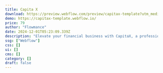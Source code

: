 ```yaml
---
title: Capita X
download: https://preview.webflow.com/preview/capitax-template?utm_medium=preview_link&utm_source=designer&utm_content=capitax-template&preview=bec49be0575aff15abc5d07969935906&workflow=preview
demo: https://capitax-template.webflow.io/
price: 79
author: "Flowmance"
date: 2024-12-01T05:23:09.339Z
description: "Elevate your financial business with CapitaX, a professional Webflow template."
ssg: ["Webflow"]
css: []
ui: []
cms: []
category: []
draft: false
---
```


